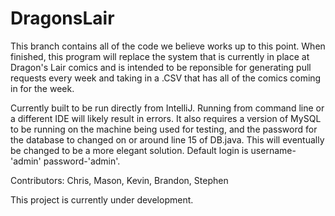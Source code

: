 # DragonsLair

This branch contains all of the code we believe works up to this point. When finished, this program will replace the system that is currently in place at Dragon's Lair comics and is intended to be reponsible for generating pull requests every week and taking in a .CSV that has all of the comics coming in for the week.

Currently built to be run directly from IntelliJ. Running from command line or a different IDE will likely result in errors.
It also requires a version of MySQL to be running on the machine being used for testing, and the password for the database to changed on or around line 15 of DB.java. This will eventually be changed to be a more elegant solution.
Default login is username-'admin' password-'admin'.


Contributors: Chris, Mason, Kevin, Brandon, Stephen

This project is currently under development.
